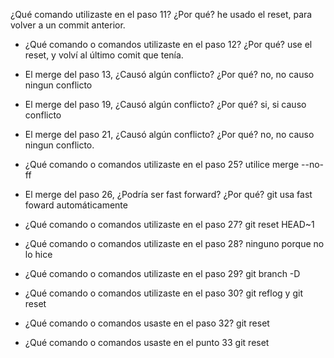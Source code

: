 ¿Qué comando utilizaste en el paso 11? ¿Por qué?
he usado el reset, para volver a un commit anterior.

- ¿Qué comando o comandos utilizaste en el paso 12? ¿Por qué?
use el reset, y volví al último comit que tenía.

- El merge del paso 13, ¿Causó algún conflicto? ¿Por qué?
no, no causo ningun conflicto

- El merge del paso 19, ¿Causó algún conflicto? ¿Por qué?
si, si causo conflicto

- El merge del paso 21, ¿Causó algún conflicto? ¿Por qué?
no, no causo ningun conflicto.

- ¿Qué comando o comandos utilizaste en el paso 25?
utilice merge --no-ff

- El merge del paso 26, ¿Podría ser fast forward? ¿Por qué?
git usa fast foward automáticamente

- ¿Qué comando o comandos utilizaste en el paso 27?
git reset HEAD~1

- ¿Qué comando o comandos utilizaste en el paso 28?
ninguno porque no lo hice

- ¿Qué comando o comandos utilizaste en el paso 29?
git branch -D

- ¿Qué comando o comandos utilizaste en el paso 30?
git reflog y git reset

- ¿Qué comando o comandos usaste en el paso 32?
git reset

- ¿Qué comando o comandos usaste en el punto 33
git reset
